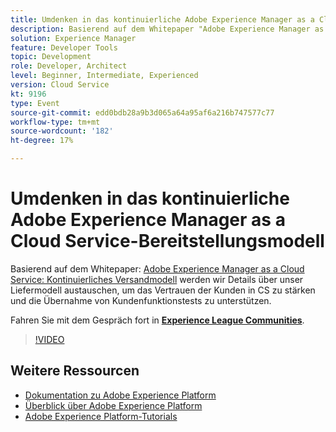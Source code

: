 ```yaml
---
title: Umdenken in das kontinuierliche Adobe Experience Manager as a Cloud Service-Bereitstellungsmodell
description: Basierend auf dem Whitepaper "Adobe Experience Manager as a Cloud Service - Continuous delivery model" werden wir Details über unser Versandmodell austauschen, um das Kundenvertrauen in CS zu steigern und die Einführung von Kundenfunktionstests zu unterstützen.
solution: Experience Manager
feature: Developer Tools
topic: Development
role: Developer, Architect
level: Beginner, Intermediate, Experienced
version: Cloud Service
kt: 9196
type: Event
source-git-commit: edd0bdb28a9b3d065a64a95af6a216b747577c77
workflow-type: tm+mt
source-wordcount: '182'
ht-degree: 17%

---
```


# Umdenken in das kontinuierliche Adobe Experience Manager as a Cloud Service-Bereitstellungsmodell

Basierend auf dem Whitepaper: [Adobe Experience Manager as a Cloud Service: Kontinuierliches Versandmodell](https://fieldreadiness-adobe.highspot.com/items/5ea322e1c714336c23b32599?mkt_tok=eyJpIjoiWlRRNE1qQXlObVV3T0dFNCIsInQiOiJTckVtS1RtWjNCcExxQ3JPYWQ4bENhXC9DNVNRZ0tnNU83MVkraCtaN1NWbUlWU1wvWmJMejY2XC9FYkhBS1gwdjJleHpSY3ZoREJmXC9oanJRTFkzeEplXC9xK1o0TTBvd096b1wvT3BidEMwUGlYMDQxXC91WUk5K2l1ZE83MHV5amhlSkwifQ%3D%3D#1)  werden wir Details über unser Liefermodell austauschen, um das Vertrauen der Kunden in CS zu stärken und die Übernahme von Kundenfunktionstests zu unterstützen.

Fahren Sie mit dem Gespräch fort in **[Experience League Communities](https://adobe.ly/3i9XWo8)**.

>[!VIDEO](https://video.tv.adobe.com/v/337720/?quality=12&learn=on&hidetitle=true)

## Weitere Ressourcen

- [Dokumentation zu Adobe Experience Platform](https://experienceleague.adobe.com/docs/experience-platform.html?lang=de)
- [Überblick über Adobe Experience Platform](https://experienceleague.adobe.com/docs/experience-platform/landing/home.html?lang=de)
- [Adobe Experience Platform-Tutorials](https://experienceleague.adobe.com/docs/platform-learn/tutorials/overview.html?lang=de)
